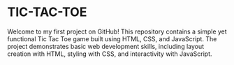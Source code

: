 # TIC-TAC-TOE
Welcome to my first project on GitHub! This repository contains a simple yet functional Tic Tac Toe game built using HTML, CSS, and JavaScript. The project demonstrates basic web development skills, including layout creation with HTML, styling with CSS, and interactivity with JavaScript.
